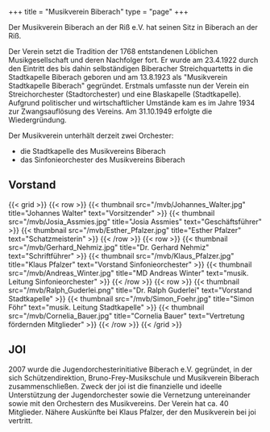 +++
title = "Musikverein Biberach"
type = "page"
+++

Der Musikverein Biberach an der Riß e.V. hat seinen Sitz in Biberach an der Riß.

Der Verein setzt die Tradition der 1768 entstandenen Löblichen Musikgesellschaft und deren Nachfolger fort. Er wurde am 23.4.1922 durch den Eintritt des bis dahin selbständigen Biberacher Streichquartetts in die Stadtkapelle Biberach geboren und am 13.8.1923 als "Musikverein Stadtkapelle Biberach" gegründet. Erstmals umfasste nun der Verein ein Streichorchester (Stadtorchester) und eine Blaskapelle (Stadtkapelle). Aufgrund politischer und wirtschaftlicher Umstände kam es im Jahre 1934 zur Zwangsauflösung des Vereins. Am 31.10.1949 erfolgte die Wiedergründung.

Der Musikverein unterhält derzeit zwei Orchester:

 - die Stadtkapelle des Musikvereins Biberach
 - das Sinfonieorchester des Musikvereins Biberach

## Vorstand

{{< grid >}}
{{< row >}}
{{< thumbnail src="/mvb/Johannes_Walter.jpg" title="Johannes Walter" text="Vorsitzender" >}}
{{< thumbnail src="/mvb/Josia_Assmies.jpg" title="Josia Assmies" text="Geschäftsführer" >}}
{{< thumbnail src="/mvb/Esther_Pfalzer.jpg" title="Esther Pfalzer" text="Schatzmeisterin" >}}
{{< /row >}}
{{< row >}}
{{< thumbnail src="/mvb/Gerhard_Nehmiz.jpg" title="Dr. Gerhard Nehmiz" text="Schriftführer" >}}
{{< thumbnail src="/mvb/Klaus_Pfalzer.jpg" title="Klaus Pfalzer" text="Vorstand Sinfonieorchester" >}}
{{< thumbnail src="/mvb/Andreas_Winter.jpg" title="MD Andreas Winter" text="musik. Leitung Sinfonieorchester" >}}
{{< /row >}}
{{< row >}}
{{< thumbnail src="/mvb/Ralph_Guderlei.png" title="Dr. Ralph Guderlei" text="Vorstand Stadtkapelle" >}}
{{< thumbnail src="/mvb/Simon_Foehr.jpg" title="Simon Föhr" text="musik. Leitung Stadtkapelle" >}}
{{< thumbnail src="/mvb/Cornelia_Bauer.jpg" title="Cornelia Bauer" text="Vertretung fördernden Mitglieder" >}}
{{< /row >}}
{{< /grid >}}  


## JOI

2007 wurde die Jugendorchesterinitiative Biberach e.V. gegründet, in der sich Schützendirektion, Bruno-Frey-Musikschule und Musikverein Biberach zusammenschließen. Zweck der joi ist die finanzielle und ideelle Unterstützung der Jugendorchester sowie die Vernetzung untereinander sowie mit den Orchestern des Musikvereins. Der Verein hat ca. 40 Mitglieder. Nähere Auskünfte bei Klaus Pfalzer, der den Musikverein bei joi vertritt.

